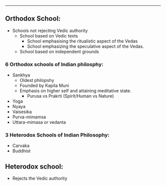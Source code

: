 ___

## Orthodox School:
- Schools not rejecting Vedic authority
	- School based on Vedic texts
		- School emphasising the ritualistic aspect of the Vedas
		- School emphasizing the speculative aspect of the Vedas.
	- School based on independent grounds

### 6 Orthodox schools of Indian philosphy:
- Sankhya
	- Oldest philopshy
	- Founded by Kapila Muni
	- Emphasis on higher self and attaining meditative state.
		- Purusa vs Prakrti (Spirit/Human vs Nature)
- Yoga 
- Nyaya
- Vaisesika
- Purva-mimamsa
- Uttara-mimasa or vedanta

### 3 Heterodox Schools of Indian Philosophy:
- Carvaka 
-  Buddhist
## Heterodox school:
- Rejects the Vedic authority 


